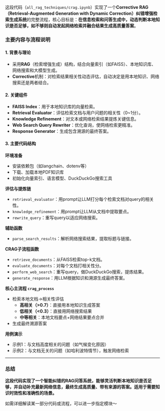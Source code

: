 这段代码（`all_rag_techniques/crag.ipynb`）实现了一个**Corrective RAG（Retrieval-Augmented Generation with Dynamic Correction）纠错增强检索生成系统**的完整流程，核心目标是：**在信息检索和问答生成中，动态判断本地知识是否足够，如不够则自动发起网络检索并融合结果生成高质量答案**。

### 主要内容与流程说明

#### 1. 背景与理论
- 采用**RAG**（检索增强生成）结构，结合向量索引（如FAISS）、本地知识库、网络搜索和大模型生成。
- **Corrective**机制：对检索结果相关性动态评估，自动决定是用本地知识、网络搜索还是两者结合。

#### 2. 关键组件
- **FAISS Index**：用于本地知识库的向量检索。
- **Retrieval Evaluator**：评估检索文档与用户问题的相关性（0~1分）。
- **Knowledge Refinement**：对文本或网络检索结果提炼关键信息。
- **Web Search Query Rewriter**：优化查询，使网络检索更精准。
- **Response Generator**：生成包含溯源的最终答案。

#### 3. 主要代码结构

**环境准备**  
- 安装依赖包（如langchain、dotenv等）
- 下载、加载本地PDF知识库
- 初始化向量索引、语言模型、DuckDuckGo搜索工具

**评估与提炼链**  
- `retrieval_evaluator`：用prompt让LLM打分每个检索文档对query的相关性。
- `knowledge_refinement`：用prompt让LLM从文档中提取要点。
- `rewrite_query`：重写query以适应网络搜索。

**辅助函数**  
- `parse_search_results`：解析网络搜索结果，提取标题与链接。

**CRAG子流程函数**  
- `retrieve_documents`：从FAISS检索top-k文档。
- `evaluate_documents`：对每个文档打相关性分。
- `perform_web_search`：重写query，做DuckDuckGo搜索，提炼结果。
- `generate_response`：用LLM根据知识和溯源生成最终答案。

**核心主流程 `crag_process`**
- 检索本地文档→相关性评估
    - **高相关（>0.7）**：直接用本地知识生成答案
    - **低相关（<0.3）**：直接用网络搜索结果
    - **中等相关**：本地文档要点+网络结果要点合并
- 生成最终溯源答案

**用例演示**
- 示例1：与文档高度相关的问题（如气候变化原因）
- 示例2：与文档无关的问题（如哈利波特情节），触发网络检索

---

### 总结

**这段代码实现了一个智能纠错的RAG问答系统，能够灵活判断本地知识是否足够，并自动补充最新网络信息，最终生成高质量、带有来源的答案。适用于需要知识时效性和准确性的场景。**

如需详细解读某一部分代码或流程，可以进一步指定模块～